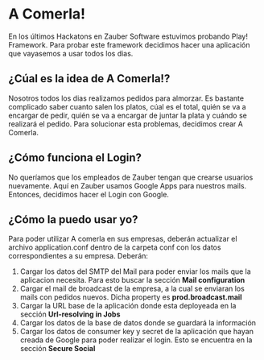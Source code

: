# A Comerla!
En los últimos Hackatons en Zauber Software estuvimos probando Play! Framework. Para probar este framework decidimos hacer una aplicación que vayasemos a usar todos los dias.

## ¿Cúal es la idea de A Comerla!?
Nosotros todos los dias realizamos pedidos para almorzar. Es bastante complicado saber cuanto salen los platos, cúal es el total, quién se va a encargar de pedir, quién se va a encargar de juntar la plata y cuándo se realizará el pedido. 
Para solucionar esta problemas, decidimos crear A Comerla.

## ¿Cómo funciona el Login?
No queríamos que los empleados de Zauber tengan que crearse usuarios nuevamente. Aquí en Zauber usamos Google Apps para nuestros mails. Entonces, decidimos hacer el Login con Google.

## ¿Cómo la puedo usar yo?
Para poder utilizar A comerla en sus empresas, deberán actualizar el archivo application.conf dentro de la carpeta conf con los datos correspondientes a su empresa. Deberán: 

1.  Cargar los datos del SMTP del Mail para poder enviar los mails que la aplicacion necesita. Para esto buscar la sección __Mail configuration__
1.  Cargar el mail de broadcast de la empresa, a la cual se enviaran los mails con pedidos nuevos. Dicha property es __prod.broadcast.mail__
1.  Cargar la URL base de la aplicación donde esta deployeada en la sección __Url-resolving in Jobs__
1.  Cargar los datos de la base de datos donde se guardará la información
1.  Cargar los datos de consumer key y secret de la aplicación que hayan creada de Google para poder realizar el login. Esto se encuentra en la sección __Secure Social__